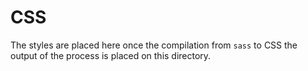 # CSS

The styles are placed here once the compilation from `sass` to CSS the output of
the process is placed on this directory.

